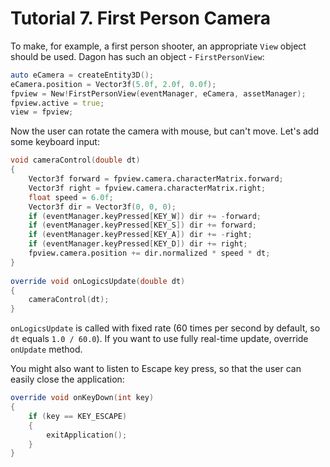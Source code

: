 # Tutorial 7. First Person Camera

To make, for example, a first person shooter, an appropriate `View` object should be used. Dagon has such an object - `FirstPersonView`:
```d
auto eCamera = createEntity3D();
eCamera.position = Vector3f(5.0f, 2.0f, 0.0f);
fpview = New!FirstPersonView(eventManager, eCamera, assetManager);
fpview.active = true;
view = fpview;
```
Now the user can rotate the camera with mouse, but can't move. Let's add some keyboard input: 

```d
void cameraControl(double dt)
{
    Vector3f forward = fpview.camera.characterMatrix.forward;
    Vector3f right = fpview.camera.characterMatrix.right; 
    float speed = 6.0f;
    Vector3f dir = Vector3f(0, 0, 0);
    if (eventManager.keyPressed[KEY_W]) dir += -forward;
    if (eventManager.keyPressed[KEY_S]) dir += forward;
    if (eventManager.keyPressed[KEY_A]) dir += -right;
    if (eventManager.keyPressed[KEY_D]) dir += right;
    fpview.camera.position += dir.normalized * speed * dt;
}
    
override void onLogicsUpdate(double dt)
{
    cameraControl(dt);
}
```
`onLogicsUpdate` is called with fixed rate (60 times per second by default, so `dt` equals `1.0 / 60.0`). If you want to use fully real-time update, override `onUpdate` method.

You might also want to listen to Escape key press, so that the user can easily close the application:
```d
override void onKeyDown(int key)
{
    if (key == KEY_ESCAPE)
    {
        exitApplication();
    }
}
```